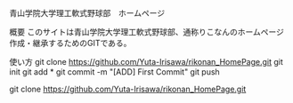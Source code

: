 青山学院大学理工軟式野球部　ホームページ

概要
このサイトは青山学院大学理工軟式野球部、通称りこなんのホームページ作成・継承するためのGITである。

使い方
git clone https://github.com/Yuta-Irisawa/rikonan_HomePage.git
git init
git add *
git commit -m "[ADD] First Commit"
git push

git clone https://github.com/Yuta-Irisawa/rikonan_HomePage.git 
